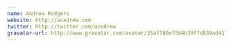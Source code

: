 ```yaml
---
name: Andrew Rodgers
website: http://acedrew.com
twitter: http://twitter.com/acedrew
gravatar-url: http://www.gravatar.com/avatar/35af7d0ef564b39f7d839ad411d314ad.png
---
```

